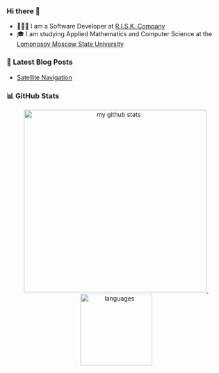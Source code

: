 ### Hi there 👋

- 👨🏻‍💻 I am a Software Developer at [R.I.S.K. Company](https://www.risk.az/)
- 🎓 I am studying Applied Mathematics and Computer Science at the [Lomonosov Moscow State University](https://www.msu.ru/)

### 📑 Latest Blog Posts

<!-- BLOG-POST-LIST:START -->
- [Satellite Navigation](https://tivole.github.io/math/satellite/navigation/2020/09/14/satellite-navigation.html)
<!-- BLOG-POST-LIST:END -->

### 📊 GitHub Stats

<!-- status codes -->
<a align="center" href="https://tivole.github.io">
    <p align="center">
    <img src="https://github-readme-stats.vercel.app/api?username=tivole&show_icons=true&count_private=true" alt="my github stats" width="420"/>&nbsp;<img src="https://github-readme-stats.vercel.app/api/top-langs/?username=tivole&layout=compact" alt="languages" height="165">
    </p>
</a>